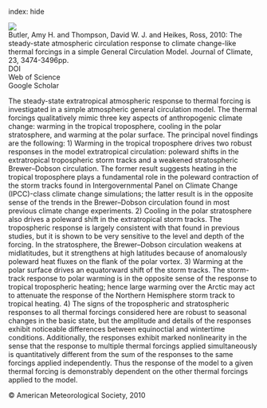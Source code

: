 index: hide

<div class="Citation">
    <div class="Citation-thumb CitationThumb-linked"  data-href="https://doi.org/10.1175/2010jcli3228.1">
      <img src="https://static.claimspace.cloud/climate-study-static/refs/thumbs/14/Butler_et_al_2010-thumb.png" />
    </div>

  <div class="Citation-body">
    <div class="Citation-text">Butler, Amy H. and Thompson, David W. J. and Heikes, Ross, 2010: The steady-state atmospheric circulation response to climate change-like thermal forcings in a simple General Circulation Model. <span class="Article-journal">Journal of Climate, </span><span class="Article-volume">23, </span>3474-3496pp.</div>
    <div class="Citation-links">
      <div class="CitationLink" data-href="https://doi.org/10.1175/2010jcli3228.1">
        <div class="CitationLink-icon CitationLink-Doi"></div>
        <div class="CitationLink-text">DOI</div>
      </div>
      <div class="CitationLink" data-href="http://cel.webofknowledge.com/InboundService.do?customersID=atyponcel&smartRedirect=yes&mode=FullRecord&IsProductCode=Yes&product=CEL&Init=Yes&Func=Frame&action=retrieve&SrcApp=literatum&SrcAuth=atyponcel&SID=7CNc3cIRaBKjGbSujFM&UT=WOS:000280101500004">
        <div class="CitationLink-icon CitationLink-Isi"></div>
        <div class="CitationLink-text">Web of Science</div>
      </div>
      <div class="CitationLink" data-href="https://scholar.google.com/scholar?q=10.1175/2010jcli3228.1">
        <div class="CitationLink-icon CitationLink-Scholar"></div>
        <div class="CitationLink-text">Google Scholar</div>
      </div>
    </div>
  </div>
</div>

The steady-state extratropical atmospheric response to thermal forcing is investigated in a simple atmospheric general circulation model. The thermal forcings qualitatively mimic three key aspects of anthropogenic climate change: warming in the tropical troposphere, cooling in the polar stratosphere, and warming at the polar surface. The principal novel findings are the following: 1) Warming in the tropical troposphere drives two robust responses in the model extratropical circulation: poleward shifts in the extratropical tropospheric storm tracks and a weakened stratospheric Brewer–Dobson circulation. The former result suggests heating in the tropical troposphere plays a fundamental role in the poleward contraction of the storm tracks found in Intergovernmental Panel on Climate Change (IPCC)-class climate change simulations; the latter result is in the opposite sense of the trends in the Brewer–Dobson circulation found in most previous climate change experiments. 2) Cooling in the polar stratosphere also drives a poleward shift in the extratropical storm tracks. The tropospheric response is largely consistent with that found in previous studies, but it is shown to be very sensitive to the level and depth of the forcing. In the stratosphere, the Brewer–Dobson circulation weakens at midlatitudes, but it strengthens at high latitudes because of anomalously poleward heat fluxes on the flank of the polar vortex. 3) Warming at the polar surface drives an equatorward shift of the storm tracks. The storm-track response to polar warming is in the opposite sense of the response to tropical tropospheric heating; hence large warming over the Arctic may act to attenuate the response of the Northern Hemisphere storm track to tropical heating. 4) The signs of the tropospheric and stratospheric responses to all thermal forcings considered here are robust to seasonal changes in the basic state, but the amplitude and details of the responses exhibit noticeable differences between equinoctial and wintertime conditions. Additionally, the responses exhibit marked nonlinearity in the sense that the response to multiple thermal forcings applied simultaneously is quantitatively different from the sum of the responses to the same forcings applied independently. Thus the response of the model to a given thermal forcing is demonstrably dependent on the other thermal forcings applied to the model.

<div class="Citation-copy">
&copy; American Meteorological Society, 2010
</div>
